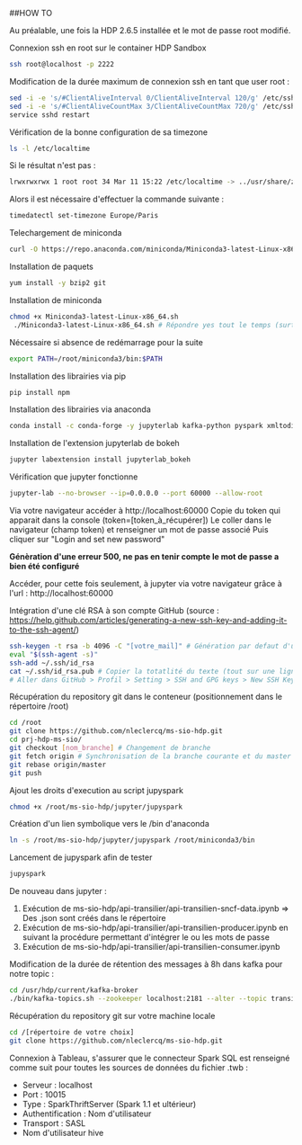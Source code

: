 ##HOW TO

Au préalable, une fois la HDP 2.6.5 installée et le mot de passe root modifié.

Connexion ssh en root sur le container HDP Sandbox
```sh
ssh root@localhost -p 2222
```

Modification de la durée maximum de connexion ssh en tant que user root :
```sh
sed -i -e 's/#ClientAliveInterval 0/ClientAliveInterval 120/g' /etc/ssh/sshd_config
sed -i -e 's/#ClientAliveCountMax 3/ClientAliveCountMax 720/g' /etc/ssh/sshd_config
service sshd restart
```

Vérification de la bonne configuration de sa timezone
```sh
ls -l /etc/localtime
```

Si le résultat n'est pas :
```sh
lrwxrwxrwx 1 root root 34 Mar 11 15:22 /etc/localtime -> ../usr/share/zoneinfo/Europe/Paris
```

Alors il est nécessaire d'effectuer la commande suivante :
```sh
timedatectl set-timezone Europe/Paris
```

Telechargement de miniconda
```sh
curl -O https://repo.anaconda.com/miniconda/Miniconda3-latest-Linux-x86_64.sh
```

Installation de paquets
```sh
yum install -y bzip2 git
```

Installation de miniconda
```sh
chmod +x Miniconda3-latest-Linux-x86_64.sh
 ./Miniconda3-latest-Linux-x86_64.sh # Répondre yes tout le temps (surtout pour le .bashrc)
```

Nécessaire si absence de redémarrage pour la suite
```sh
export PATH=/root/miniconda3/bin:$PATH
```

Installation des librairies via pip
```sh
pip install npm
```

Installation des librairies via anaconda
```sh
conda install -c conda-forge -y jupyterlab kafka-python pyspark xmltodict nodejs bokeh scipy
```

Installation de l'extension jupyterlab de bokeh
```sh
jupyter labextension install jupyterlab_bokeh
```

Vérification que jupyter fonctionne
```sh
jupyter-lab --no-browser --ip=0.0.0.0 --port 60000 --allow-root
```

Via votre navigateur accéder à http://localhost:60000
Copie du token qui apparait dans la console (token=[token_à_récupérer])
Le coller dans le navigateur (champ token) et renseigner un mot de passe associé
Puis cliquer sur "Login and set new password"

**Génèration d'une erreur 500, ne pas en tenir compte le mot de passe a bien été configuré**

Accéder, pour cette fois seulement, à jupyter via votre navigateur grâce  à l'url : http://localhost:60000

Intégration d'une clé RSA à son compte GitHub (source : https://help.github.com/articles/generating-a-new-ssh-key-and-adding-it-to-the-ssh-agent/)
```sh
ssh-keygen -t rsa -b 4096 -C "[votre_mail]" # Génération par defaut d'une clé rsa dans ~/.ssh/
eval "$(ssh-agent -s)"
ssh-add ~/.ssh/id_rsa
cat ~/.ssh/id_rsa.pub # Copier la totatlité du texte (tout sur une ligne mail compris)
# Aller dans GitHub > Profil > Setting > SSH and GPG keys > New SSH Key
```

Récupération du repository git dans le conteneur (positionnement dans le répertoire /root)
```sh
cd /root
git clone https://github.com/nleclercq/ms-sio-hdp.git
cd prj-hdp-ms-sio/
git checkout [nom_branche] # Changement de branche
git fetch origin # Synchronisation de la branche courante et du master
git rebase origin/master
git push
```

Ajout les droits d'execution au script jupyspark
```sh
chmod +x /root/ms-sio-hdp/jupyter/jupyspark
```

Création d'un lien symbolique vers le /bin d'anaconda
```sh
ln -s /root/ms-sio-hdp/jupyter/jupyspark /root/miniconda3/bin
```

Lancement de jupyspark afin de tester
```sh
jupyspark
```

De nouveau dans jupyter :
1. Exécution de ms-sio-hdp/api-transilier/api-transilien-sncf-data.ipynb => Des .json sont créés dans le répertoire
2. Exécution de ms-sio-hdp/api-transilier/api-transilien-producer.ipynb en suivant la procédure permettant d'intégrer le ou les mots de passe
3. Exécution de ms-sio-hdp/api-transilier/api-transilien-consumer.ipynb

Modification de la durée de rétention des messages à 8h dans kafka pour notre topic :
```sh
cd /usr/hdp/current/kafka-broker
./bin/kafka-topics.sh --zookeeper localhost:2181 --alter --topic transilien-02 --config retention.ms=28800000
```

Récupération du repository git sur votre machine locale
```sh
cd /[répertoire de votre choix]
git clone https://github.com/nleclercq/ms-sio-hdp.git
```

Connexion à Tableau, s'assurer que le connecteur Spark SQL est renseigné comme suit pour toutes les sources de données du fichier .twb :
* Serveur : localhost
* Port : 10015
* Type : SparkThriftServer (Spark 1.1 et ultérieur)
* Authentification : Nom d'utilisateur
* Transport : SASL
* Nom d'utilisateur hive
